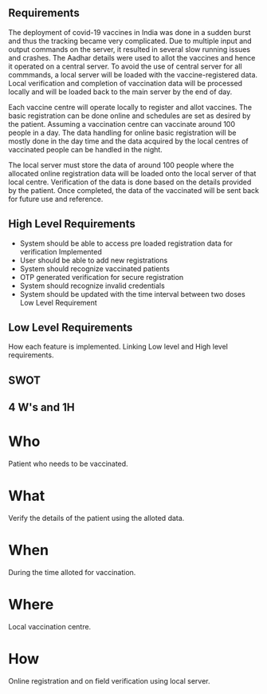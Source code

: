 ## Requirements
 The deployment of covid-19 vaccines in India was done in a sudden burst and thus the tracking became very complicated. Due to multiple input and output commands on the server, it resulted in several slow running issues and crashes. The Aadhar details were used to allot the vaccines and hence it operated on a central server. To avoid the use of central server for all commmands, a local server will be loaded with the vaccine-registered data. Local verification and completion of vaccination data will be processed locally and will be loaded back to the main server by the end of day.

Each vaccine centre will operate locally to register and allot vaccines. The basic registration can be done online and schedules are set as desired by the patient. Assuming a vaccination centre can vaccinate around 100 people in a day. The data handling for online basic registration will be mostly done in the day time and the data acquired by the local centres of vaccinated people can be handled in the night.

The local server must store the data of around 100 people where the allocated online registration data will be loaded onto the local server of that local centre. Verification of the data is done based on the details provided by the patient. Once completed, the data of the vaccinated will be sent back for future use and reference.
## High Level Requirements
* System should be able to access pre loaded registration data for verification	Implemented
* User should be able to add new registrations	
* System should recognize vaccinated patients	
* OTP generated verification for secure registration	
* System should recognize invalid credentials	
* System should be updated with the time interval between two doses
Low Level Requirement

## Low Level Requirements
 How each feature is implemented.
 Linking Low level and High level requirements.


## SWOT

## 4 W's and 1H
# Who
Patient who needs to be vaccinated.
# What
Verify the details of the patient using the alloted data.
# When
During the time alloted for vaccination.
# Where
Local vaccination centre.
# How
Online registration and on field verification using local server.

